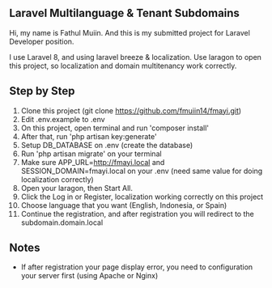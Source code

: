 ## Laravel Multilanguage & Tenant Subdomains

Hi, my name is Fathul Muiin. And this is my submitted project for Laravel Developer position. 

I use Laravel 8, and using laravel breeze & localization. 
Use laragon to open this project, so localization and domain multitenancy work correctly.

## Step by Step

1. Clone this project (git clone https://github.com/fmuiin14/fmayi.git)
2. Edit .env.example to .env
3. On this project, open terminal and run 'composer install'
4. After that, run 'php artisan key:generate'
5. Setup DB_DATABASE on .env (create the database)
6. Run 'php artisan migrate' on your terminal
7. Make sure APP_URL=http://fmayi.local and SESSION_DOMAIN=fmayi.local on your .env (need same value for doing localization correctly)
8. Open your laragon, then Start All. 
9. Click the Log in or Register, localization working correctly on this project
10. Choose language that you want (English, Indonesia, or Spain)
11. Continue the registration, and after registration you will redirect to the subdomain.domain.local 

## Notes
- If after registration your page display error, you need to configuration your server first (using Apache or Nginx)
